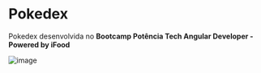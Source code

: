 # Pokedex 

Pokedex desenvolvida no **Bootcamp Potência Tech Angular Developer - Powered by iFood**

![image](https://github.com/OliveiraEK/Pokedex-PokeAPI/assets/105504749/34ba3383-fff7-4d82-af98-c1f71f97ac98)
